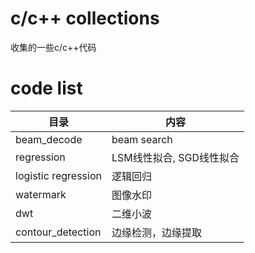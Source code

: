 # c/c++ collections
收集的一些c/c++代码


# code list


|目录|内容|
|----|----|
|beam_decode|beam search
|regression|LSM线性拟合, SGD线性拟合|
|logistic regression|逻辑回归|
|watermark|图像水印|
|dwt|二维小波|
|contour_detection|边缘检测，边缘提取|

